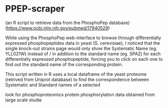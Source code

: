 # PPEP-scraper
(an R script to retrieve data from the PhosphoPep database) (https://www.ncbi.nlm.nih.gov/pubmed/17940529)

While using the PhosphoPep web-interface to browse through differentially expressed phosphopeptides data in yeast (S. cerevisiae), I noticed that the single knock-out strains page would only show the Systematic Name (eg. YLL021W) instead of / in addition to the standard name (eg. SPA2) for each differentially expressed phosphopeptide, forcing you to click on each one to find out the standard name of the corresponding protein.

This script written in R uses a local dataframe of the yeast proteome (retrived from Uniprot database) to find the correspondence between Systematic and Standard names of a selected 


look for phosphoproteomics 
protein phosphorylation data obtained from large scale studie
